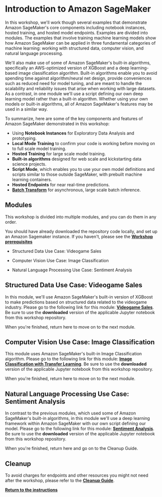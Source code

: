 # Introduction to Amazon SageMaker

In this workshop, we'll work though several examples that demonstrate Amazon SageMaker's core components including notebook instances, hosted training, and hosted model endpoints.  Examples are divided into modules.  The examples that involve training machine learning models show how Amazon SageMaker can be applied in three fundamental categories of machine learning:  working with structured data, computer vision, and natural language processing.  

We'll also make use of some of Amazon SageMaker's built-in algorithms, specifically an AWS-optimized version of XGBoost and a deep learning-based image classification algorithm.  Built-in algorithms enable you to avoid spending time against algorithm/neural net design, provide conveniences such as reduced need for model tuning, and are meant to handle the scalability and reliability issues that arise when working with large datasets.  As a contrast, in one module we'll use a script defining our own deep learning model rather than a built-in algorithm.  Whether using your own models or built-in algorithms, all of Amazon SageMaker's features may be used in a similar way.  

To summarize, here are some of the key components and features of Amazon SageMaker demonstrated in this workshop:

- Using **Notebook Instances** for Exploratory Data Analysis and prototyping.
- **Local Mode Training** to confirm your code is working before moving on to full scale model training.
- **Hosted Training** for large scale model training.
- **Built-in algorithms** designed for web scale and kickstarting data science projects.
- **Script Mode**, which enables you to use your own model definitions and scripts similar to those outside SageMaker, with prebuilt machine learning containers.
- **Hosted Endpoints** for near real-time predictions.
- [**Batch Transform**](https://docs.aws.amazon.com/sagemaker/latest/dg/how-it-works-batch.html) for asynchronous, large scale batch inference.

## Modules

This workshop is divided into multiple modules, and you can do them in any order.

You should have already downloaded the repository code locally, and set up an Amazon Sagemaker instance. If you haven't, please see the [**Workshop prerequisites**](../)


- Structured Data Use Case:  Videogame Sales 

- Computer Vision Use Case:  Image Classification  

- Natural Language Processing Use Case:  Sentiment Analysis

## Structured Data Use Case:  Videogame Sales

In this module, we'll use Amazon SageMaker's built-in version of XGBoost to make predictions based on structured data related to the videogame industry.  Please go to the following link for this module:  [**Videogame Sales**](../modules/Video_Game_Sales.md).  Be sure to use the **downloaded** version of the applicable Jupyter notebook from this workshop repository.  

When you're finished, return here to move on to the next module.  


## Computer Vision Use Case:  Image Classification

This module uses Amazon SageMaker's built-in Image Classification algorithm.  Please go to the following link for this module:  [**Image Classification with Transfer Learning**](../modules/Image_Classification_Transfer_Learning.md).  Be sure to use the **downloaded** version of the applicable Jupyter notebook from this workshop repository.  

When you're finished, return here to move on to the next module.  


## Natural Language Processing Use Case:  Sentiment Analysis  

In contrast to the previous modules, which used some of Amazon SageMaker's built-in algorithms, in this module we'll use a deep learning framework within Amazon SageMaker with our own script defining our model.  Please go to the following link for this module:  [**Sentiment Analysis**](../modules/Sentiment_Analysis.md).  Be sure to use the **downloaded** version of the applicable Jupyter notebook from this workshop repository.  

When you're finished, return here and go on to the Cleanup Guide.  


## Cleanup

To avoid charges for endpoints and other resources you might not need after the workshop, please refer to the [**Cleanup Guide**](../CleanupGuide).

[**Return to the instructions**](../)